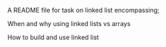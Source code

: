 A README file for task on linked list encompassing;

When and why using linked lists vs arrays

How to build and use linked list
